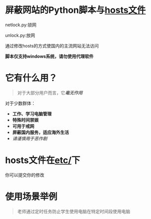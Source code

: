# 屏蔽网站的Python脚本与[hosts文件](https://github.com/Chenghow/net-forbidden/blob/master/etc/hosts)
netlock.py:锁网

unlock.py:放网

通过修改hosts的方式使国内的主流网站无法访问

**脚本仅支持windows系统，请勿使用代理软件**
# 它有什么用？
> 对于大部分用户而言，它***毫无作用***

对于少数群体：
- **工作、学习电脑管理**
- **特殊时间禁娱**
- **可用于戒网** 
- **屏蔽国内服务，适应海外生活**
- *请谨慎用于恶作剧*
# hosts文件在[etc/](https://github.com/Chenghow/net-forbidden/blob/master/etc/hosts)下
你可以提交你的修改

# 使用场景举例
> 老师通过定时任务防止学生使用电脑在特定时间段使用电脑